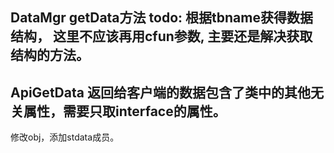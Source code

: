 ## DataMgr  getData方法 todo: 根据tbname获得数据结构， 这里不应该再用cfun参数,   主要还是解决获取结构的方法。

## ApiGetData  返回给客户端的数据包含了类中的其他无关属性，需要只取interface的属性。
修改obj，添加stdata成员。


